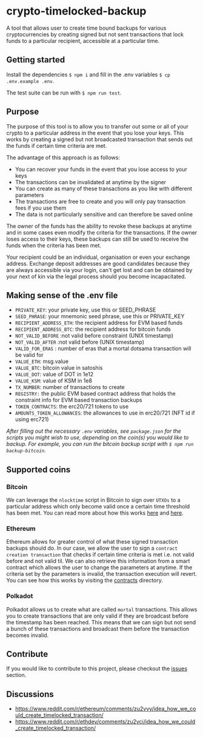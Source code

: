 # crypto-timelocked-backup
A tool that allows user to create time bound backups for various cryptocurrencies by creating signed but not sent transactions that lock funds to a particular recipient, accessible at a particular time.

## Getting started
Install the dependencies `$ npm i` and fill in the .env variables `$ cp .env.example .env`. 

The test suite can be run with `$ npm run test`.

## Purpose
The purpose of this tool is to allow you to transfer out some or all of your crypto to a particular address in the event that you lose your keys. This works by creating a signed but not broadcasted transaction that sends out the funds if certain time criteria are met. 

The advantage of this approach is as follows:
- You can recover your funds in the event that you lose access to your keys
- The transactions can be invalidated at anytime by the signer
- You can create as many of these transactions as you like with different parameters 
- The transactions are free to create and you will only pay transaction fees if you use them
- The data is not particularly sensitive and can therefore be saved online

The owner of the funds has the ability to revoke these backups at anytime and in some cases even modify the criteria for the transactions. If the owner loses access to their keys, these backups can still be used to receive the funds when the criteria has been met.

Your recipient could be an individual, organisation or even your exchange address. Exchange deposit addresses are good candidates because they are always accessible via your login, can't get lost and can be obtained by your next of kin via the legal process should you become incapacitated.

## Making sense of the .env file
* `PRIVATE_KEY`: your private key, use this or SEED_PHRASE
* `SEED_PHRASE`: your mnemonic seed phrase, use this or PRIVATE_KEY
* `RECIPIENT_ADDRESS_ETH`: the recipient address for EVM based funds
* `RECIPIENT_ADDRESS_BTC`: the recipient address for bitcoin funds
* `NOT_VALID_BEFORE` :not valid before constraint (UNIX timestamp)
* `NOT_VALID_AFTER` :not valid before (UNIX timestamp)
* `VALID_FOR_ERAS` : number of eras that a mortal dotsama transaction will be valid for
* `VALUE_ETH`: msg.value
* `VALUE_BTC`: bitcoin value in satoshis
* `VALUE_DOT`: value of DOT in 1e12
* `VALUE_KSM`: value of KSM in 1e8
* `TX_NUMBER`: number of transactions to create
* `REGISTRY:` the public EVM based contract address that holds the constraint info for EVM based transaction backups 
* `TOKEN_CONTRACTS`: the erc20/721 tokens to use
* `AMOUNTS_TOKEN_ALLOWANCES`: the allowances to use in erc20/721 (NFT id if using erc721)

*After filling out the necessary `.env` variables, see `package.json` for the scripts you might wish to use, depending on the coin(s) you would like to backup. For example, you can run the bitcoin backup script with `$ npm run backup-bitcoin`.*

## Supported coins

### Bitcoin
We can leverage the `nlocktime` script in Bitcoin to sign over `UTXOs` to a particular address which only become valid once a certain time threshold has been met. You can read more about how this works [here](https://james-sangalli.medium.com/utxo-based-backups-an-idea-for-bitcoin-cold-storage-21f620c35981) and [here](https://github.com/James-Sangalli/crypto-timelocked-backup/blob/master/scripts/bitcoin/README.md).

### Ethereum 
Ethereum allows for greater control of what these signed transaction backups should do. In our case, we allow the user to sign a `contract creation transaction` that checks if certain time criteria is met i.e. not valid before and not valid til. We can also retrieve this information from a smart contract which allows the user to change the parameters at anytime. If the criteria set by the parameters is invalid, the transaction execution will revert. You can see how this works by visiting the [contracts](https://github.com/James-Sangalli/crypto-timelocked-backup/tree/master/contracts) directory.

### Polkadot
Polkadot allows us to create what are called `mortal` transactions. This allows you to create transactions that are only valid if they are broadcast before the timestamp has been reached. This means that we can sign but not send a bunch of these transactions and broadcast them before the transaction becomes invalid.

## Contribute
If you would like to contribute to this project, please checkout the [issues](https://github.com/James-Sangalli/crypto-timelocked-backup/issues) section. 

## Discussions
* https://www.reddit.com/r/ethereum/comments/zu2vvy/idea_how_we_could_create_timelocked_transaction/
* https://www.reddit.com/r/ethdev/comments/zu2vci/idea_how_we_could_create_timelocked_transaction/